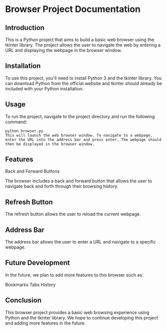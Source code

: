 # Browser Project Documentation
## Introduction
This is a Python project that aims to build a basic web browser using the tkinter library. The project allows the user to navigate the web by entering a URL and displaying the webpage in the browser window.

## Installation
To use this project, you'll need to install Python 3 and the tkinter library. You can download Python from the official website and tkinter should already be included with your Python installation.

## Usage
To run the project, navigate to the project directory and run the following command:

```
python browser.py
This will launch the web browser window. To navigate to a webpage, enter the URL into the address bar and press enter. The webpage should then be displayed in the browser window.
```

## Features
Back and Forward Buttons

The browser includes a back and forward button that allows the user to navigate back and forth through their browsing history.

## Refresh Button
The refresh button allows the user to reload the current webpage.

## Address Bar
The address bar allows the user to enter a URL and navigate to a specific webpage.

## Future Development
In the future, we plan to add more features to this browser such as:

Bookmarks
Tabs
History

## Conclusion

This browser project provides a basic web browsing experience using Python and the tkinter library. We hope to continue developing this project and adding more features in the future.